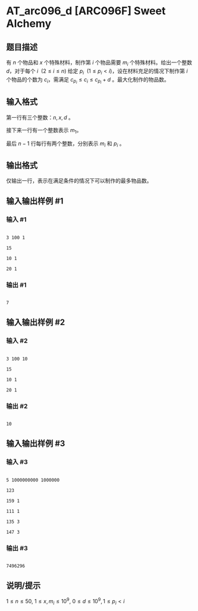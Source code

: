 # AT_arc096_d [ARC096F] Sweet Alchemy

## 题目描述

有 $n$ 个物品和 $x$ 个特殊材料，制作第 $i$ 个物品需要 $m_i$ 个特殊材料。给出一个整数 $d$，对于每个 $i\ \ (2\le i\le n)$ 给定 $p_i\ \ (1\le p_i<i)$，设在材料充足的情况下制作第 $i$ 个物品的个数为 $c_i$，需满足 $c_{p_i}\le c_i \le c_{p_i}+d$ 。最大化制作的物品数。

## 输入格式

第一行有三个整数：$n,x,d$ 。

接下来一行有一个整数表示 $m_1$。

最后 $n-1$ 行每行有两个整数，分别表示 $m_i$ 和 $p_i$ 。

## 输出格式

仅输出一行，表示在满足条件的情况下可以制作的最多物品数。

## 输入输出样例 #1

### 输入 #1

```
3 100 1
15
10 1
20 1
```

### 输出 #1

```
7
```

## 输入输出样例 #2

### 输入 #2

```
3 100 10
15
10 1
20 1
```

### 输出 #2

```
10
```

## 输入输出样例 #3

### 输入 #3

```
5 1000000000 1000000
123
159 1
111 1
135 3
147 3
```

### 输出 #3

```
7496296
```

## 说明/提示

$1\le n \le 50,\ 1\le x,m_i\le 10^9,\ 0\le d \le 10^9, 1\le p_i < i$